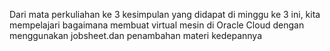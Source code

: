 Dari mata perkuliahan ke 3 kesimpulan yang didapat di minggu ke 3 ini, kita mempelajari bagaimana membuat virtual mesin di Oracle Cloud dengan menggunakan jobsheet.dan penambahan materi kedepannya

